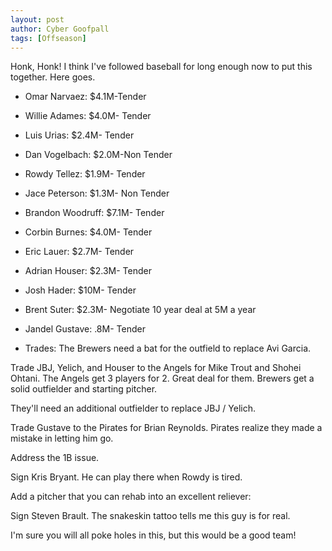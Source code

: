 ```yaml
---
layout: post
author: Cyber Goofpall
tags: [Offseason]
---
```


Honk, Honk! I think I've followed baseball for long enough now to put this together. Here goes.

- Omar Narvaez: $4.1M-Tender

- Willie Adames: $4.0M- Tender

- Luis Urias: $2.4M- Tender

- Dan Vogelbach: $2.0M-Non Tender

- Rowdy Tellez: $1.9M- Tender

- Jace Peterson: $1.3M- Non Tender

- Brandon Woodruff: $7.1M- Tender

- Corbin Burnes: $4.0M- Tender

- Eric Lauer: $2.7M- Tender

- Adrian Houser: $2.3M- Tender

- Josh Hader: $10M- Tender

- Brent Suter: $2.3M- Negotiate 10 year deal at 5M a year

- Jandel Gustave: .8M- Tender

- Trades: The Brewers need a bat for the outfield to replace Avi Garcia.

Trade JBJ, Yelich, and Houser to the Angels for Mike Trout and Shohei Ohtani. The Angels get 3 players for 2. Great deal for them. Brewers get a solid outfielder and starting pitcher.

They'll need an additional outfielder to replace JBJ / Yelich.

Trade Gustave to the Pirates for Brian Reynolds. Pirates realize they made a mistake in letting him go.

Address the 1B issue.

Sign Kris Bryant. He can play there when Rowdy is tired.

Add a pitcher that you can rehab into an excellent reliever:

Sign Steven Brault. The snakeskin tattoo tells me this guy is for real.

I'm sure you will all poke holes in this, but this would be a good team!